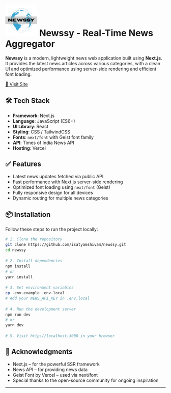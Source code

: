 # <img src="https://raw.githubusercontent.com/isatyamshivam/newssy/main/public/newssy_logo.svg" alt="Newssy Logo" width="100"/> Newssy - Real-Time News Aggregator

**Newssy** is a modern, lightweight news web application built using **Next.js**. It provides the latest news articles across various categories, with a clean UI and optimized performance using server-side rendering and efficient font loading.

[🔗 Visit Site](https://newssy-isatyamshivam.vercel.app/)

## 🛠️ Tech Stack

- **Framework**: Next.js
- **Language**: JavaScript (ES6+)
- **UI Library**: React
- **Styling**: CSS / TailwindCSS
- **Fonts**: `next/font` with Geist font family
- **API**: Times of India News API
- **Hosting**: Vercel

## ✅ Features

- Latest news updates fetched via public API
- Fast performance with Next.js server-side rendering
- Optimized font loading using `next/font` (Geist)
- Fully responsive design for all devices
- Dynamic routing for multiple news categories

## 📦 Installation

Follow these steps to run the project locally:

```bash
# 1. Clone the repository
git clone https://github.com/isatyamshivam/newssy.git
cd newssy

# 2. Install dependencies
npm install
# or
yarn install

# 3. Set environment variables
cp .env.example .env.local
# Add your NEWS_API_KEY in .env.local

# 4. Run the development server
npm run dev
# or
yarn dev

# 5. Visit http://localhost:3000 in your browser
```

## 🙏 Acknowledgments

- Next.js – for the powerful SSR framework
- News API – for providing news data
- Geist Font by Vercel – used via next/font
- Special thanks to the open-source community for ongoing inspiration

---
